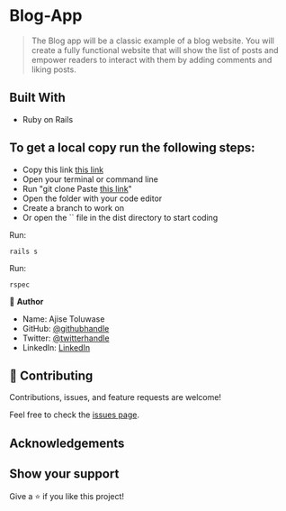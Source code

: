 # Blog-App

> The Blog app will be a classic example of a blog website. You will create a fully functional website that will show the list of posts and empower readers to interact with them by adding comments and liking posts.

## Built With

- Ruby on Rails

## To get a local copy run the following steps:
- Copy this link [this link](https://github.com/Whoistolu/blog-app)
- Open your terminal or command line
- Run "git clone Paste [this link](https://github.com/Whoistolu/blog-app)"
- Open the folder with your code editor
- Create a branch to work on
- Or open the `` file in the dist directory to start coding

Run:
````
rails s
````

Run:
````
rspec
````


👤 **Author**

- Name: Ajise Toluwase
- GitHub: [@githubhandle](https://github.com/Whoistolu)
- Twitter: [@twitterhandle](https://twitter.com/Littletolu)
- LinkedIn: [LinkedIn](https://www.linkedin.com/in/toluwase-ajise-9b40411b2/)


## 🤝 Contributing

Contributions, issues, and feature requests are welcome!

Feel free to check the [issues page](https://github.com/Whoistolu/blog-app/issues).


## Acknowledgements

## Show your support

Give a ⭐️ if you like this project!
